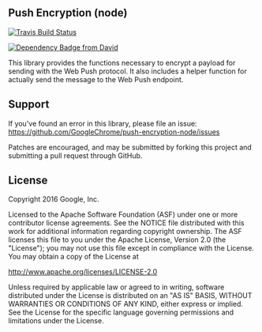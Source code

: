 Push Encryption (node)
----------------------

[![Travis Build Status](https://travis-ci.org/GoogleChrome/push-encryption-node.svg?branch=master)](https://travis-ci.org/GoogleChrome/push-encryption-node)

[![Dependency Badge from David](https://david-dm.org/GoogleChrome/push-encryption-node.svg)](https://david-dm.org/GoogleChrome/push-encryption-node)

This library provides the functions necessary to encrypt a payload for sending
with the Web Push protocol. It also includes a helper function for actually
send the message to the Web Push endpoint.

Support
-------

If you've found an error in this library, please file an issue:
https://github.com/GoogleChrome/push-encryption-node/issues

Patches are encouraged, and may be submitted by forking this project and
submitting a pull request through GitHub.

License
-------

Copyright 2016 Google, Inc.

Licensed to the Apache Software Foundation (ASF) under one or more contributor
license agreements.  See the NOTICE file distributed with this work for
additional information regarding copyright ownership.  The ASF licenses this
file to you under the Apache License, Version 2.0 (the "License"); you may not
use this file except in compliance with the License.  You may obtain a copy of
the License at

  http://www.apache.org/licenses/LICENSE-2.0

Unless required by applicable law or agreed to in writing, software
distributed under the License is distributed on an "AS IS" BASIS, WITHOUT
WARRANTIES OR CONDITIONS OF ANY KIND, either express or implied.  See the
License for the specific language governing permissions and limitations under
the License.
